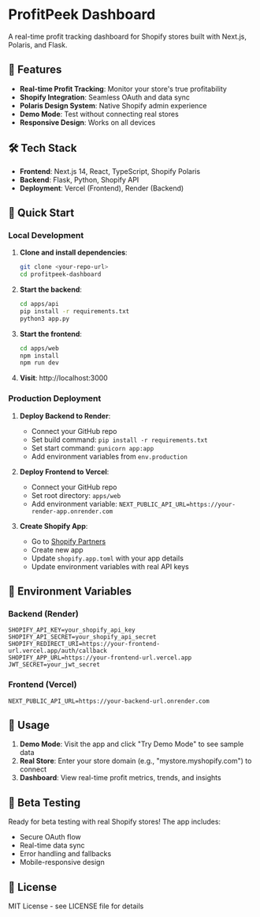 # ProfitPeek Dashboard

A real-time profit tracking dashboard for Shopify stores built with Next.js, Polaris, and Flask.

## 🚀 Features

- **Real-time Profit Tracking**: Monitor your store's true profitability
- **Shopify Integration**: Seamless OAuth and data sync
- **Polaris Design System**: Native Shopify admin experience
- **Demo Mode**: Test without connecting real stores
- **Responsive Design**: Works on all devices

## 🛠 Tech Stack

- **Frontend**: Next.js 14, React, TypeScript, Shopify Polaris
- **Backend**: Flask, Python, Shopify API
- **Deployment**: Vercel (Frontend), Render (Backend)

## 🚀 Quick Start

### Local Development

1. **Clone and install dependencies**:
   ```bash
   git clone <your-repo-url>
   cd profitpeek-dashboard
   ```

2. **Start the backend**:
   ```bash
   cd apps/api
   pip install -r requirements.txt
   python3 app.py
   ```

3. **Start the frontend**:
   ```bash
   cd apps/web
   npm install
   npm run dev
   ```

4. **Visit**: http://localhost:3000

### Production Deployment

1. **Deploy Backend to Render**:
   - Connect your GitHub repo
   - Set build command: `pip install -r requirements.txt`
   - Set start command: `gunicorn app:app`
   - Add environment variables from `env.production`

2. **Deploy Frontend to Vercel**:
   - Connect your GitHub repo
   - Set root directory: `apps/web`
   - Add environment variable: `NEXT_PUBLIC_API_URL=https://your-render-app.onrender.com`

3. **Create Shopify App**:
   - Go to [Shopify Partners](https://partners.shopify.com)
   - Create new app
   - Update `shopify.app.toml` with your app details
   - Update environment variables with real API keys

## 🔧 Environment Variables

### Backend (Render)
```
SHOPIFY_API_KEY=your_shopify_api_key
SHOPIFY_API_SECRET=your_shopify_api_secret
SHOPIFY_REDIRECT_URI=https://your-frontend-url.vercel.app/auth/callback
SHOPIFY_APP_URL=https://your-frontend-url.vercel.app
JWT_SECRET=your_jwt_secret
```

### Frontend (Vercel)
```
NEXT_PUBLIC_API_URL=https://your-backend-url.onrender.com
```

## 📱 Usage

1. **Demo Mode**: Visit the app and click "Try Demo Mode" to see sample data
2. **Real Store**: Enter your store domain (e.g., "mystore.myshopify.com") to connect
3. **Dashboard**: View real-time profit metrics, trends, and insights

## 🎯 Beta Testing

Ready for beta testing with real Shopify stores! The app includes:
- Secure OAuth flow
- Real-time data sync
- Error handling and fallbacks
- Mobile-responsive design

## 📄 License

MIT License - see LICENSE file for details